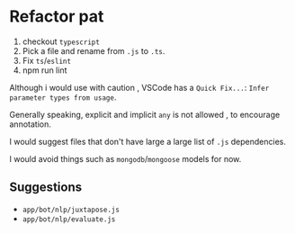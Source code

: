 # Refactor pat

1. checkout `typescript`
2. Pick a file and rename from `.js` to `.ts`.
3. Fix `ts`/`eslint`
4. npm run lint

Although i would use with caution
, VSCode has a `Quick Fix...`: `Infer parameter types from usage`.

Generally speaking, explicit and implicit `any` is not allowed
, to encourage annotation.

I would suggest files that don't have large a large list of `.js` dependencies.

I would avoid things such as `mongodb`/`mongoose` models for now.

## Suggestions

- `app/bot/nlp/juxtapose.js`
- `app/bot/nlp/evaluate.js`
